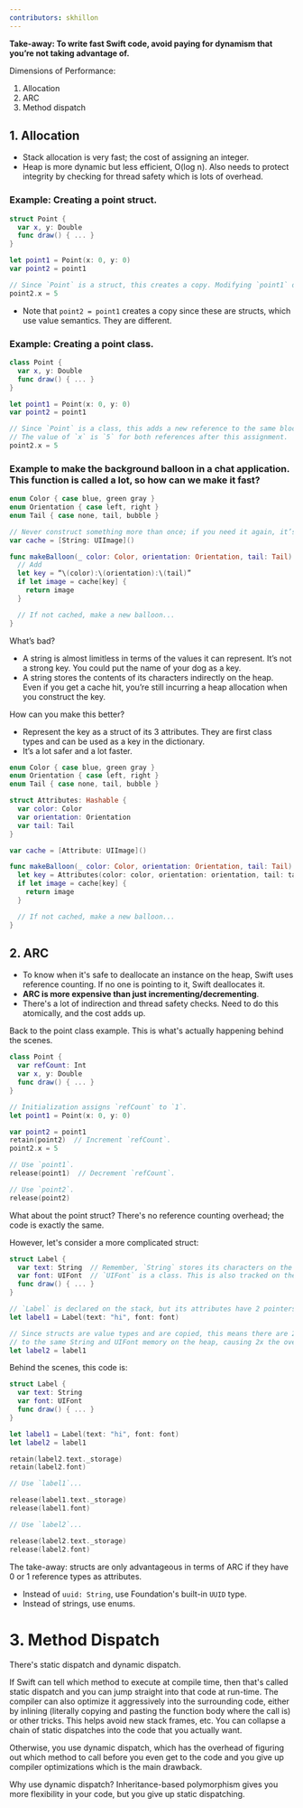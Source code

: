 ```yaml
---
contributors: skhillon
---
```


**Take-away: To write fast Swift code, avoid paying for dynamism that you’re not taking advantage of.**

Dimensions of Performance:

1. Allocation
2. ARC
3. Method dispatch

##  1. Allocation
- Stack allocation is very fast; the cost of assigning an integer.
- Heap is more dynamic but less efficient, O(log n). Also needs to protect integrity by checking for thread safety which is lots of overhead.

### Example: Creating a point struct.
```swift
struct Point {
  var x, y: Double
  func draw() { ... }
}

let point1 = Point(x: 0, y: 0)
var point2 = point1

// Since `Point` is a struct, this creates a copy. Modifying `point1` does not change `point2`.
point2.x = 5
```
- Note that `point2 = point1` creates a copy since these are structs, which use value semantics. They are different.

### Example: Creating a point class.
```swift
class Point {
  var x, y: Double
  func draw() { ... }
}

let point1 = Point(x: 0, y: 0)
var point2 = point1

// Since `Point` is a class, this adds a new reference to the same block of memory on the heap.
// The value of `x` is `5` for both references after this assignment.
point2.x = 5
```

### Example to make the background balloon in a chat application. This function is called a lot, so how can we make it fast?
```swift
enum Color { case blue, green gray }
enum Orientation { case left, right }
enum Tail { case none, tail, bubble }

// Never construct something more than once; if you need it again, it’s already here.
var cache = [String: UIImage]()

func makeBalloon(_ color: Color, orientation: Orientation, tail: Tail) -> UIImage {
  // Add
  let key = “\(color):\(orientation):\(tail)”
  if let image = cache[key] {
    return image
  }

  // If not cached, make a new balloon...
}
```

What’s bad?

- A string is almost limitless in terms of the values it can represent. It’s not a strong key. You could put the name of your dog as a key.
- A string stores the contents of its characters indirectly on the heap. Even if you get a cache hit, you’re still incurring a heap allocation when you construct the key.

How can you make this better?

- Represent the key as a struct of its 3 attributes. They are first class types and can be used as a key in the dictionary.
- It’s a lot safer and a lot faster.

```swift
enum Color { case blue, green gray }
enum Orientation { case left, right }
enum Tail { case none, tail, bubble }

struct Attributes: Hashable {
  var color: Color
  var orientation: Orientation
  var tail: Tail
}

var cache = [Attribute: UIImage]()

func makeBalloon(_ color: Color, orientation: Orientation, tail: Tail) -> UIImage {
  let key = Attributes(color: color, orientation: orientation, tail: tail)
  if let image = cache[key] {
    return image
  }

  // If not cached, make a new balloon...
}
```

## 2. ARC
- To know when it's safe to deallocate an instance on the heap, Swift uses reference counting. If no one is pointing to it, Swift deallocates it.
- **ARC is more expensive than just incrementing/decrementing**.
- There's a lot of indirection and thread safety checks. Need to do this atomically, and the cost adds up.

Back to the point class example. This is what's actually happening behind the scenes.


```swift
class Point {
  var refCount: Int
  var x, y: Double
  func draw() { ... }
}

// Initialization assigns `refCount` to `1`.
let point1 = Point(x: 0, y: 0)

var point2 = point1
retain(point2)  // Increment `refCount`.
point2.x = 5

// Use `point1`.
release(point1)  // Decrement `refCount`.

// Use `point2`.
release(point2)
```

What about the point struct? There's no reference counting overhead; the code is exactly the same.

However, let's consider a more complicated struct:
```swift
struct Label {
  var text: String  // Remember, `String` stores its characters on the heap.
  var font: UIFont  // `UIFont` is a class. This is also tracked on the stack.
  func draw() { ... }
}

// `Label` is declared on the stack, but its attributes have 2 pointers to the heap.
let label1 = Label(text: "hi", font: font)

// Since structs are value types and are copied, this means there are 2 *more* pointers
// to the same String and UIFont memory on the heap, causing 2x the overhead!
let label2 = label1
```

Behind the scenes, this code is:
```swift
struct Label {
  var text: String
  var font: UIFont
  func draw() { ... }
}

let label1 = Label(text: "hi", font: font)
let label2 = label1

retain(label2.text._storage)
retain(label2.font)

// Use `label1`...

release(label1.text._storage)
release(label1.font)

// Use `label2`...

release(label2.text._storage)
release(label2.font)
```

The take-away: structs are only advantageous in terms of ARC if they have 0 or 1 reference types as attributes.
- Instead of `uuid: String`, use Foundation's built-in `UUID` type.
- Instead of strings, use enums.

# 3. Method Dispatch
There's static dispatch and dynamic dispatch.

If Swift can tell which method to execute at compile time, then that's called static dispatch and you can jump straight into that code at run-time. The compiler can also optimize it aggressively into the surrounding code, either by inlining (literally copying and pasting the function body where the call is) or other tricks. This helps avoid new stack frames, etc. You can collapse a chain of static dispatches into the code that you actually want.

Otherwise, you use dynamic dispatch, which has the overhead of figuring out which method to call before you even get to the code and you give up compiler optimizations which is the main drawback.

Why use dynamic dispatch? Inheritance-based polymorphism gives you more flexibility in your code, but you give up static dispatching.

